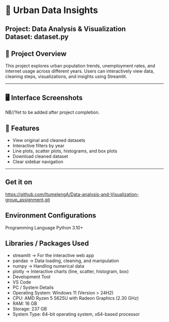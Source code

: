 # 🌆 Urban Data Insights
**Project:** Data Analysis & Visualization  
Dataset: dataset.py
---

## 📖 Project Overview
This project explores urban population trends, unemployment rates, and internet usage across different years. Users can interactively view data, cleaning steps, visualizations, and insights using Streamlit.

---

## 🖥️ Interface Screenshots
NB//Yet to be added after project completion.

## 🔧 Features
- View original and cleaned datasets
- Interactive filters by year
- Line plots, scatter plots, histograms, and box plots
- Download cleaned dataset
- Clear sidebar navigation

---

## Get it on
https://github.com/ItumelengA/Data-analysis-and-Visualization-group_assignment.git

## Environment Configurations
Programming Language
Python 3.10+

## Libraries / Packages Used
- streamlit → For the interactive web app
- pandas → Data loading, cleaning, and manipulation
- numpy → Handling numerical data
- plotly → Interactive charts (line, scatter, histogram, box)
- Development Tool
- VS Code
- PC / System Details
- Operating System: Windows 11 (Version > 24H2)
- CPU: AMD Ryzen 5 5625U with Radeon Graphics (2.30 GHz)
- RAM: 16 GB
- Storage: 237 GB
- System Type: 64-bit operating system, x64-based processor
